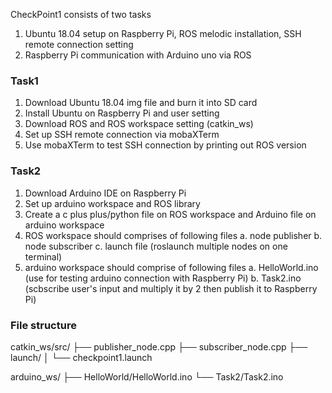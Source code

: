CheckPoint1 consists of two tasks
1. Ubuntu 18.04 setup on Raspberry Pi, ROS melodic installation, SSH remote connection setting
2. Raspberry Pi communication with Arduino uno via ROS

### Task1
1. Download Ubuntu 18.04 img file and burn it into SD card
2. Install Ubuntu on Raspberry Pi and user setting
3. Download ROS and ROS workspace setting (catkin_ws)
4. Set up SSH remote connection via mobaXTerm
5. Use mobaXTerm to test SSH connection by printing out ROS version

### Task2
1. Download Arduino IDE on Raspberry Pi
2. Set up arduino workspace and ROS library
3. Create a c plus plus/python file on ROS workspace and Arduino file on arduino workspace
4. ROS workspace should comprises of following files
   a. node publisher
   b. node subscriber
   c. launch file (roslaunch multiple nodes on one terminal)
5. arduino workspace should comprise of following files
   a. HelloWorld.ino (use for testing arduino connection with Raspberry Pi)
   b. Task2.ino (scbscribe user's input and multiply it by 2 then publish it to Raspberry Pi)

### File structure
catkin_ws/src/
├── publisher_node.cpp
├── subscriber_node.cpp
├── launch/
│   └── checkpoint1.launch

arduino_ws/
├── HelloWorld/HelloWorld.ino
└── Task2/Task2.ino
